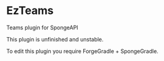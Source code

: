 # EzTeams
Teams plugin for SpongeAPI

This plugin is unfinished and unstable.

To edit this plugin you require ForgeGradle + SpongeGradle.